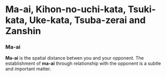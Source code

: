 # Ma-ai, Kihon-no-uchi-kata, Tsuki-kata, Uke-kata, Tsuba-zerai and Zanshin

### Ma-ai

**Ma-ai** is the spatial distance betwen you and your opponent. The establishment of **ma-ai** through relationship with the opponent is a subtle and important matter.

